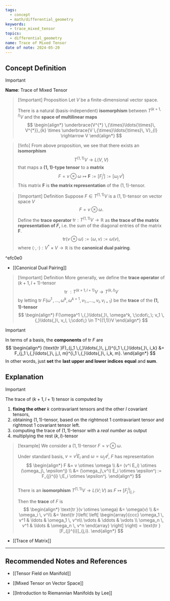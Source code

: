 ```yaml
---
tags:
  - concept
  - math/differential_geometry
keywords:
  - trace_mixed_tensor
topics:
  - differential_geometry
name: Trace of Mixed Tensor
date of note: 2024-05-20
---
```


## Concept Definition

>[!important]
>**Name**: Trace of Mixed Tensor

>[!important] Proposition
>Let $V$ be a finite-dimensional vector space. 
>
>There is a natural (basis-independent) **isomorphism** between $T^{(k+1, l)}V$ and the **space of multilinear maps**
>$$
> \begin{align*}
> \underbrace{V^{*} \,{\times}\ldots{\times}\, V^{*}}_{k} \times \underbrace{V \,{\times}\ldots{\times}\, V}_{l} \rightarrow V
> \end{align*}
>$$ 

>[!info]
>From above proposition, we see that there exists an **isomorphism** $$T^{(1,1)}V \to L(V, V)$$
>that maps a **$(1,1)$-type tensor** to a **matrix**
>$$
>F = v\otimes \omega \mapsto \boldsymbol{F}:= [F_{j}^{i}] := [\omega_{j}\,v^{i}]
>$$
>This matrix $\boldsymbol{ F }$ is **the matrix representation** of the $(1,1)$-tensor.


>[!important] Definition
>Suppose $F\in T^{(1,1)}V$ is a $(1,1)$-tensor on vector space $V$
> $$F = v\otimes \omega.$$  
>
>Define the **trace operator** $\text{tr}: T^{(1,1)}V  \rightarrow \mathbb{R}$ as **the trace of the matrix representation of $F$,** i.e. the sum of the diagonal entries of the matrix $\boldsymbol{ F }$. 
>$$
>\text{tr}(v\otimes \omega) := \left\langle  \omega, v \right\rangle := \omega(v),
>$$
>where $\left\langle \cdot , \cdot \right\rangle: V^{*} \times V \to \mathbb{R}$ is the **canonical dual pairing**.

^efc0e0

- [[Canonical Dual Pairing]]

>[!important] Definition
>More generally, we define the **trace operator** of $(k+1, l+1)$-tensor $$\text{tr }: T^{(k+1, l+1)}V  \rightarrow T^{(k,l)}V$$ by letting $\text{tr }F(\omega^1 \,{,}\ldots{,}\, \omega^k, \omega^{k+1}, v_1 \,{,,}\ldots{,,}\, v_l, v_{l+1})$ be the **trace** of the **$(1,1)$-tensor** 
>$$
> \begin{align*}
> F(\omega^1 \,{,}\ldots{,}\, \omega^k, \;\cdot\;,\; v_1 \,{,}\ldots{,}\, v_l, \;\cdot\;)  \in T^{(1,1)}V
> \end{align*}
>$$ 



>[!important]
> In terms of a basis, the **components** of $\text{tr }F$ are
> $$
> \begin{align*}
> (\text{tr }F)_{j_1 \,{,}\ldots{,}\, j_l}^{i_1 \,{,}\ldots{,}\, i_k} &= F_{j_1 \,{,}\ldots{,}\, j_l, m}^{i_1 \,{,}\ldots{,}\, i_k, m}.
> \end{align*}
> $$
>  In other words, just **set** the **last upper and lower indices**  **equal** and **sum**.


## Explanation

>[!important]
>The trace of $(k+1,l+1)$ tensor is computed by 
>1. **fixing the other** $k$ contravariant tensors and the other $l$ covariant tensors, 
>2. obtaining $(1,1)$-tensor, based on the rightmost $1$ contravariant tensor and rightmost $1$ covariant tensor left.
>3. computing the trace of $(1,1)$-tensor with a *real number* as output
>4. multiplying the rest $(k,l)$-tensor



>[!example]
>We consider a $(1,1)$-tensor $F = v \otimes \omega$. 
>
>Under standard basis, $v = v^i E_i$ and $\omega = \omega_j\, \epsilon^j$, $F$ has representation
>$$
> \begin{align*}
>  F  &= v \otimes \omega \\
>  &= (v^i E_i) \otimes  (\omega_j\, \epsilon^j) \\
>  &= (\omega_j\,v^i) E_i \otimes \epsilon^j := F_{j}^{i} \;E_i \otimes \epsilon^j.
> \end{align*}
>$$  
>There is an **isomorphism** $T^{(1,1)}V \rightarrow L(V;V)$ as $F \mapsto [F_{j}^{i}]_{j,i}$.
>
>
> Then the **trace** of $F$ is 
>$$ 
> \begin{align*}
> \text{tr }(v \otimes \omega) &= \omega(v) \\
> &= \omega_i \, v^i\\
> &= \text{tr }\left(  \left[   \begin{array}{ccc}
> \omega_1 \, v^1 & \ldots & \omega_1 \, v^n\\
> \vdots & \ddots & \vdots \\
> \omega_n \, v^1 & \ldots & \omega_n \, v^n
> \end{array}
> \right]  \right) = \text{tr }[F_{j}^{i}]_{j,i}.
> \end{align*}
>$$ 

- [[Trace of Matrix]]




-----------
##  Recommended Notes and References

- [[Tensor Field on Manifold]]
- [[Mixed Tensor on Vector Space]]


- [[Introduction to Riemannian Manifolds by Lee]]